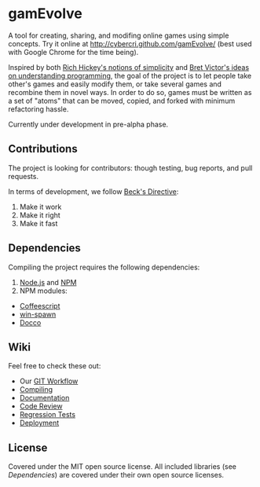 gamEvolve
=========

A tool for creating, sharing, and modifing online games using simple concepts. Try it online at http://cybercri.github.com/gamEvolve/ (best used with Google Chrome for the time being).

Inspired by both [Rich Hickey's notions of simplicity] and [Bret Victor's ideas on understanding programming], the goal of the project is to let people take other's games and easily modify them, or take several games and recombine them in novel ways. In order to do so, games must be written as a set of "atoms" that can be moved, copied, and forked with minimum refactoring hassle.

Currently under development in pre-alpha phase.


Contributions
-------------

The project is looking for contributors: though testing, bug reports, and pull requests.

In terms of development, we follow [Beck's Directive]:

1. Make it work
2. Make it right
3. Make it fast


Dependencies
------------

Compiling the project requires the following dependencies:

1. [Node.js](http://nodejs.org/) and [NPM](https://npmjs.org/)
2. NPM modules:
  - [Coffeescript](http://coffeescript.org/)
  - [win-spawn](https://npmjs.org/package/win-spawn)
  - [Docco](http://jashkenas.github.com/docco/)


Wiki
----

Feel free to check these out:

- Our [GIT Workflow](https://github.com/CyberCRI/gamEvolve/wiki/Our-Git-workflow)
- [Compiling](https://github.com/CyberCRI/gamEvolve/wiki/Compiling)
- [Documentation](https://github.com/CyberCRI/gamEvolve/wiki/Documentation)
- [Code Review](https://github.com/CyberCRI/gamEvolve/wiki/Code-review)
- [Regression Tests](https://github.com/CyberCRI/gamEvolve/wiki/Regression-Tests)
- [Deployment](https://github.com/CyberCRI/gamEvolve/wiki/Deployment)


License
-------

Covered under the MIT open source license. All included libraries (see _Dependencies_) are covered under their own open source licenses.


[GitHub Flow]: http://scottchacon.com/2011/08/31/github-flow.html
[Node.js]: http://nodejs.org/
[NPM]: https://npmjs.org/
[Coffeescript]: http://coffeescript.org/
[win-spawn]: https://npmjs.org/package/win-spawn
[Docco]: http://jashkenas.github.com/docco/
[Coffeescript Style Guide]: https://github.com/polarmobile/coffeescript-style-guide
[Javascript Style Guide]: http://google-styleguide.googlecode.com/svn/trunk/javascriptguide.xml#Naming
[Beck's Directive]: http://c2.com/cgi/wiki?MakeItWorkMakeItRightMakeItFast
[Rich Hickey's notions of simplicity]: http://www.infoq.com/presentations/Simple-Made-Easy
[Bret Victor's ideas on understanding programming]: http://worrydream.com/LearnableProgramming/